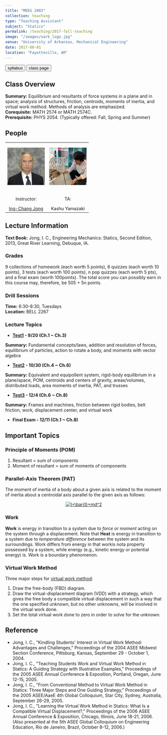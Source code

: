 ```yaml
---
title: "MEEG 2003"
collection: teaching
type: "Teaching Assistant"
subject: "Statics"
permalink: /teaching/2017-fall-teaching
image: "/images/uark_logo.jpg" 
venue: "University of Arkansas, Mechanical Engineering"
date: 2017-08-01
location: "Fayetteville, AR"
---
```


<button class="btn btn-round btn-sm btn-ghost-blue" onclick="location.href='/files/meeg2003_syllabus.pdf'">syllabus</button>
<button class="btn btn-round btn-sm btn-ghost-blue" onclick="location.href='https://icjong.hosted.uark.edu/'">class page</button>

## Class Overview
<b>Summary:</b> Equilibrium and resultants of force systems in a plane and in space; analysis of structures, friction, centroids, moments of inertia, and virtual work method. Methods of analysis are emphasized.<br>
<b>Corequisite:</b> MATH 2574 or MATH 2574C.<br> 
<b>Prerequisite:</b> PHYS 2054. (Typically offered: Fall, Spring and Summer)

## People
<table style="width:100%;border:0px;border-spacing:0px;border-collapse:collapse;margin-right:auto;">
  <tbody>
    <tr>
      <td style="vertical-align:middle">
        <p align="center"><img src="/images/icj070128s.jpg" width="120"/></p>
      </td>
      <td style="vertical-align:middle">
        <p align="center"><img src="/images/prof.jpg" width="120"/></p>
      </td>
    </tr>
    <tr>
      <td style="horizontal-align:middle">
        <center><p>Instructor: </p><a href="https://icjong.hosted.uark.edu/">Ing-Chang Jong</a></center>
      </td>
      <td style="horizontal-align:middle">
        <center><p>TA: </p><a>Kashu Yamazaki</a></center>
      </td>
    </tr>
  </tbody>
</table>
  
## Lecture Information
<b>Text Book:</b> Jong, I. C., Engineering Mechanics: Statics, Second Edition, 2013, Great River Learning, Debuque, IA. 

### Grades
9 collections of homework (each worth 5 points), 6 quizzes (each worth 10 points), 3 tests (each worth 100 points), n pop quizzes (each worth 5 pts), and a final exam (worth 100points). The total score you can possibly earn in this course may, therefore, be 505 + 5n points.

### Drill Sessions
<b>Time:</b> 6:30-8:30, Tuesdays<br>
<b>Location:</b> BELL 2267

### Lecture Topics
- <b>[**Test1**](https://icjong.hosted.uark.edu/2003/2003t1.063w.pdf) - 9/20 (Ch.1 ~ Ch.3)</b><br> 

<b>Summary:</b> Fundamental concepts/laws, addition and resolution of forces, equilibrium of particles, action to rotate a body, and moments with vector algebra
- <b>[**Test2**](https://icjong.hosted.uark.edu/2003/2003t2w.073.pdf) - 10/30 (Ch.4 ~ Ch.6)</b><br> 

<b>Summary:</b> Equivalent and equipollent system, rigid-body equilibrium in a plane/space, POM, centroids and centers of gravity, areas/volumes, distributed loads, area moments of inertia, PAT, and trusses  
- <b>[**Test3**](https://icjong.hosted.uark.edu/2003/2003t3.073w.pdf) - 12/4 (Ch.6 ~ Ch.8)</b><br> 

<b>Summary:</b> Frames and machines, friction between rigid bodies, belt friction, work, displacement center, and virtual work
- <b>Final Exam - 12/11 (Ch.1 ~ Ch.8)</b>

## Important Topics
### Principle of Moments (POM)
1. Resultant = sum of components
2. Moment of resultant = sum of moments of components

### Parallel-Axis Theorem (PAT)
The moment of inertia of a body about a given axis is related to the moment of inertia about a centroidal axis parallel to the given axis as follows:

<center><a href="https://www.codecogs.com/eqnedit.php?latex=I=\bar{I}&plus;md^2" target="_blank"><img src="https://latex.codecogs.com/gif.latex?I=\bar{I}&plus;md^2" title="I=\bar{I}+md^2" /></a></center>

### Work
**Work** is energy in transition to a system due to *force or moment* acting on the system through a displacement. Note that **Heat** is energy in transition to a system due to *temperature difference* between the system and its surroundings. Work differs from energy in that workis nota property possessed by a system, while energy (e.g., kinetic energy or potential energy) is. Work is a boundary phenomenon.

### Virtual Work Method

Three major steps for [virtual work method](https://icjong.hosted.uark.edu/docu/05Portland.ppt.pdf):
1. Draw the free-body (FBD) diagram. 
2. Draw the virtual-displacement diagram (VDD) with a strategy, which gives the free body a compatible virtual displacement in such a way that the one specified unknown, but no other unknowns, will be involved in the virtual work done.
3. Set the total virtual work done to zero in order to solve for the unknown.

## Reference
- Jong, I. C., "Kindling Students' Interest in Virtual Work Method: Advantages and Challenges," Proceedings of the 2004 ASEE Midwest Section Conference, Pittsburg, Kansas, September 29 - October 1, 2004.
- Jong, I. C., "Teaching Students Work and Virtual Work Method in Statics: A Guiding Strategy with Illustrative Examples," Proceedings of the 2005 ASEE Annual Conference & Exposition, Portland, Oregan, June 12-15, 2005.
- Jong, I. C., "From Conventional Method to Virtual Work Method in Statics: Three Major Steps and One Guiding Strategy," Proceedings of the 2005 ASEE/AaeE 4th Global Colloquium, Star City, Sydney, Australia, September 26-29, 2005.
- Jong, I. C., "Learning the Virtual Work Method in Statics: What Is a Compatible Virtual Displacement?," Proceedings of the 2006 ASEE Annual Conference & Exposition, Chicago, Illinois, June 18-21, 2006. (Also presented at the 5th ASEE Global Colloquium on Engineering Education, Rio de Janeiro, Brazil, October 8-12, 2006.)

